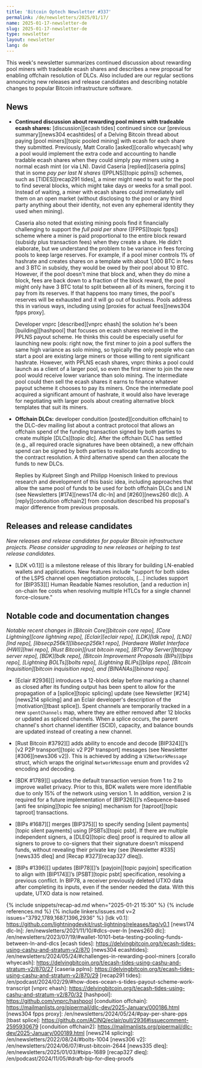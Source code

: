 ```yaml
---
title: 'Bitcoin Optech Newsletter #337'
permalink: /de/newsletters/2025/01/17/
name: 2025-01-17-newsletter-de
slug: 2025-01-17-newsletter-de
type: newsletter
layout: newsletter
lang: de
---
```

This week's newsletter summarizes continued discussion about rewarding
pool miners with tradeable ecash shares and describes a new proposal for
enabling offchain resolution of DLCs.  Also included are our regular
sections announcing new releases and release candidates and describing
notable changes to popular Bitcoin infrastructure software.

## News

- **Continued discussion about rewarding pool miners with tradeable ecash shares:**
  [discussion][ecash tides] continued since our [previous
  summary][news304 ecashtides] of a Delving Bitcoin thread about paying
  [pool miners][topic pooled mining] with ecash for each share they
  submitted.  Previously, Matt Corallo [asked][corallo whyecash] why a
  pool would implement the extra code and accounting to handle tradable ecash
  shares when they could simply pay miners using a normal ecash mint (or
  via LN).  David Caseria [replied][caseria pplns] that in some _pay per
  last N shares_ ([PPLNS][topic pplns]) schemes, such as
  [TIDES][recap291 tides], a miner might need to wait for the pool to
  find several blocks, which might take days or weeks for a small pool.
  Instead of waiting, a miner with ecash shares could immediately sell
  them on an open market (without disclosing to the pool or any third
  party anything about their identity, not even any ephemeral identity
  they used when mining).

  Caseria also noted that existing mining pools find it financially
  challenging to support the _full paid per share_ ([FPPS][topic fpps])
  scheme where a miner is paid proportional to the entire block reward
  (subsidy plus transaction fees) when they create a share.  He didn't
  elaborate, but we understand the problem to be variance in fees
  forcing pools to keep large reserves.  For example, if a pool miner
  controls 1% of hashrate and creates shares on a template with about
  1,000 BTC in fees and 3 BTC in subsidy, they would be owed by their
  pool about 10 BTC.  However, if the pool doesn't mine that block and,
  when they do mine a block, fees are back down to a fraction of the
  block reward, the pool might only have 3 BTC total to split between
  all of its miners, forcing it to pay from its reserves.  If that
  happens too many times, the pool's reserves will be exhausted and it
  will go out of business.  Pools address this in various ways,
  including using [proxies for actual fees][news304 fpps proxy].

  Developer vnprc [described][vnprc ehash] the solution he's been
  [building][hashpool] that focuses on ecash shares received in the
  PPLNS payout scheme.  He thinks this could be especially useful for
  launching new pools: right now, the first miner to join a pool suffers
  the same high variance as solo mining, so typically the only people
  who can start a pool are existing large miners or those willing to
  rent significant hashrate.  However, with PPLNS ecash shares, vnprc
  thinks a pool could launch as a client of a larger pool, so even the
  first miner to join the new pool would receive lower variance than
  solo mining.  The intermediate pool could then sell the ecash shares
  it earns to finance whatever payout scheme it chooses to pay
  its miners.  Once the intermediate pool acquired a
  significant amount of hashrate, it would also have leverage for
  negotiating with larger pools about creating alternative block
  templates that suit its miners.

- **Offchain DLCs:** developer conduition [posted][conduition offchain]
  to the DLC-dev mailing list about a contract protocol that allows an
  offchain spend of the funding transaction signed by both parties to
  create multiple [DLCs][topic dlc].  After the offchain DLC has settled
  (e.g., all required oracle signatures have been obtained), a new
  offchain spend can be signed by both parties to reallocate funds
  according to the contract resolution.  A third alternative spend can
  then allocate the funds to new DLCs.

  Replies by Kulpreet Singh and Philipp Hoenisch linked to previous
  research and development of this basic idea, including approaches that
  allow the same pool of funds to be used for both offchain DLCs and
  LN (see Newsletters [#174][news174 dlc-ln] and [#260][news260 dlc]).
  A [reply][conduition offchain2] from conduition described his
  proposal's major difference from previous proposals.

## Releases and release candidates

_New releases and release candidates for popular Bitcoin infrastructure
projects.  Please consider upgrading to new releases or helping to test
release candidates._

- [LDK v0.1][] is a milestone release of this library for building
  LN-enabled wallets and applications.  New features include "support
  for both sides of the LSPS channel open negotiation protocols, [...]
  includes support for [BIP353][] Human Readable Names resolution, [and
  a reduction in] on-chain fee costs when resolving multiple HTLCs for a
  single channel force-closure."

## Notable code and documentation changes

_Notable recent changes in [Bitcoin Core][bitcoin core repo], [Core
Lightning][core lightning repo], [Eclair][eclair repo], [LDK][ldk repo],
[LND][lnd repo], [libsecp256k1][libsecp256k1 repo], [Hardware Wallet
Interface (HWI)][hwi repo], [Rust Bitcoin][rust bitcoin repo], [BTCPay
Server][btcpay server repo], [BDK][bdk repo], [Bitcoin Improvement
Proposals (BIPs)][bips repo], [Lightning BOLTs][bolts repo],
[Lightning BLIPs][blips repo], [Bitcoin Inquisition][bitcoin inquisition
repo], and [BINANAs][binana repo]._

- [Eclair #2936][] introduces a 12-block delay before marking a channel as
  closed after its funding output has been spent to allow for the propagation of
  a [splice][topic splicing] update (see Newsletter [#214][news214
  splicing] and an Eclair developer's description of the [motivation][tbast splice]).
  Spent channels are temporarily tracked in a new `spentChannels` map, where
  they are either removed after 12 blocks or updated as spliced channels. When a
  splice occurs, the parent channel's short channel identifier (SCID), capacity,
  and balance bounds are updated instead of creating a new channel.

- [Rust Bitcoin #3792][] adds ability to encode and decode [BIP324][]’s [v2 P2P
  transport][topic v2 P2P transport] messages (see Newsletter [#306][news306 v2]).
  This is achieved by adding a `V2NetworkMessage` struct, which wraps the original
  `NetworkMessage` enum and provides v2 encoding and decoding.

- [BDK #1789][] updates the default transaction version from 1 to 2 to improve
  wallet privacy.  Prior to this, BDK wallets were more identifiable due to
  only 15% of the network using version 1. In addition, version 2 is required
  for a future implementation of [BIP326][]’s nSequence-based [anti fee
  sniping][topic fee sniping] mechanism for [taproot][topic taproot]
  transactions.

- [BIPs #1687][] merges [BIP375][] to specify sending [silent payments][topic
  silent payments] using [PSBTs][topic psbt]. If there are multiple independent
  signers, a [DLEQ][topic dleq] proof is required to allow all signers to prove to co-signers
  that their signature doesn’t misspend funds, without revealing
  their private key (see [Newsletter #335][news335 dleq] and [Recap
  #327][recap327 dleq]).

- [BIPs #1396][] updates [BIP78][]’s [payjoin][topic payjoin] specification to
  align with [BIP174][]’s [PSBT][topic psbt] specification, resolving a previous
  conflict. In BIP78, a receiver previously deleted UTXO data after completing
  its inputs, even if the sender needed the data. With this update, UTXO data is
  now retained.

{% include snippets/recap-ad.md when="2025-01-21 15:30" %}
{% include references.md %}
{% include linkers/issues.md v=2 issues="3792,1789,1687,1396,2936" %}
[ldk v0.1]: https://github.com/lightningdevkit/rust-lightning/releases/tag/v0.1
[news174 dlc-ln]: /en/newsletters/2021/11/10/#dlcs-over-ln
[news260 dlc]: /en/newsletters/2023/07/19/#wallet-10101-beta-testing-pooling-funds-between-ln-and-dlcs
[ecash tides]: https://delvingbitcoin.org/t/ecash-tides-using-cashu-and-stratum-v2/870
[news304 ecashtides]: /en/newsletters/2024/05/24/#challenges-in-rewarding-pool-miners
[corallo whyecash]: https://delvingbitcoin.org/t/ecash-tides-using-cashu-and-stratum-v2/870/27
[caseria pplns]: https://delvingbitcoin.org/t/ecash-tides-using-cashu-and-stratum-v2/870/29
[recap291 tides]: /en/podcast/2024/02/29/#how-does-ocean-s-tides-payout-scheme-work-transcript
[vnprc ehash]: https://delvingbitcoin.org/t/ecash-tides-using-cashu-and-stratum-v2/870/32
[hashpool]: https://github.com/vnprc/hashpool
[conduition offchain]: https://mailmanlists.org/pipermail/dlc-dev/2025-January/000186.html
[news304 fpps proxy]: /en/newsletters/2024/05/24/#pay-per-share-pps
[tbast splice]: https://github.com/ACINQ/eclair/pull/2936#issuecomment-2595930679
[conduition offchain2]: https://mailmanlists.org/pipermail/dlc-dev/2025-January/000189.html
[news214 splicing]: /en/newsletters/2022/08/24/#bolts-1004
[news306 v2]: /en/newsletters/2024/06/07/#rust-bitcoin-2644
[news335 dleq]: /en/newsletters/2025/01/03/#bips-1689
[recap327 dleq]: /en/podcast/2024/11/05/#draft-bip-for-dleq-proofs
